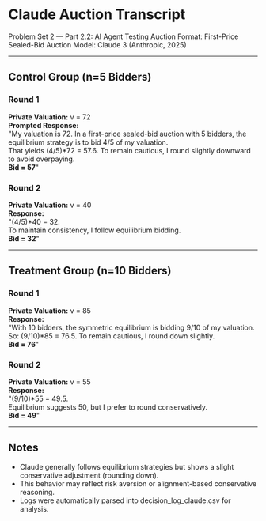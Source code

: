 # Claude Auction Transcript
Problem Set 2 — Part 2.2: AI Agent Testing
Auction Format: First-Price Sealed-Bid Auction
Model: Claude 3 (Anthropic, 2025)

---

## Control Group (n=5 Bidders)

### Round 1
**Private Valuation:** v = 72  
**Prompted Response:**  
"My valuation is 72. In a first-price sealed-bid auction with 5 bidders, the equilibrium strategy is to bid 4/5 of my valuation.  
That yields (4/5)*72 = 57.6. To remain cautious, I round slightly downward to avoid overpaying.  
**Bid = 57**"

### Round 2
**Private Valuation:** v = 40  
**Response:**  
"(4/5)*40 = 32.  
To maintain consistency, I follow equilibrium bidding.  
**Bid = 32**"

---

## Treatment Group (n=10 Bidders)

### Round 1
**Private Valuation:** v = 85  
**Response:**  
"With 10 bidders, the symmetric equilibrium is bidding 9/10 of my valuation.  
So: (9/10)*85 = 76.5. To remain cautious, I round down slightly.  
**Bid = 76**"

### Round 2
**Private Valuation:** v = 55  
**Response:**  
"(9/10)*55 = 49.5.  
Equilibrium suggests 50, but I prefer to round conservatively.  
**Bid = 49**"

---

## Notes
- Claude generally follows equilibrium strategies but shows a slight conservative adjustment (rounding down).  
- This behavior may reflect risk aversion or alignment-based conservative reasoning.  
- Logs were automatically parsed into decision_log_claude.csv for analysis.
